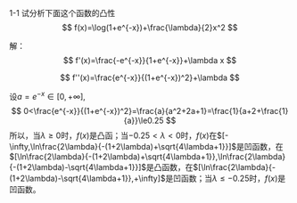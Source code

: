 1-1 试分析下面这个函数的凸性
$$
f(x)=\log(1+e^{-x})+\frac{\lambda}{2}x^2
$$


解：
$$
f'(x)=\frac{-e^{-x}}{1+e^{-x}}+\lambda x
$$

$$
f''(x)=\frac{e^{-x}}{(1+e^{-x})^2}+\lambda
$$

设$a=e^{-x} \in [0,+\infty]$,
$$
0<\frac{e^{-x}}{(1+e^{-x})^2}=\frac{a}{a^2+2a+1}=\frac{1}{a+2+\frac{1}{a}}\le0.25
$$
所以，当$\lambda\ge0$时，$f(x)$是凸函；当$-0.25<\lambda<0$时，$f(x)$在$[-\infty,\ln\frac{2\lambda}{-(1+2\lambda)+\sqrt{4\lambda+1}}]$是凹函数，在$[\ln\frac{2\lambda}{-(1+2\lambda)+\sqrt{4\lambda+1}},\ln\frac{2\lambda}{-(1+2\lambda)-\sqrt{4\lambda+1}}]$是凸函数，在$[\ln\frac{2\lambda}{-(1+2\lambda)-\sqrt{4\lambda+1}},+\infty]$是凹函数；当$\lambda\le-0.25$时，$f(x)$是凹函数。